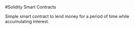 #Solidity Smart Contracts

Simple smart contract to lend money for a period of time while accumulating interest.
